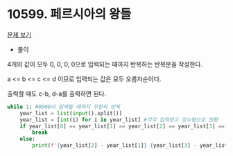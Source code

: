 # 10599. 페르시아의 왕들

[문제 보기](https://www.acmicpc.net/problem/10599)

- 풀이

4개의 값이 모두 0, 0, 0, 0으로 입력되는 때까지 반복하는 반복문을 작성한다.

a <= b <= c <= d 이므로 입력되는 값은 모두 오름차순이다.

출력할 때도 c-b, d-a를 출력하면 된다.

```python
while 1: #0000이 입력될 때까지 무한히 반복
    year_list = list(input().split())
    year_list = [int(i) for i in year_list] #각각 입력받고 정수형으로 전환
    if year_list[0] == year_list[1] == year_list[2] == year_list[3] == 0:
        break
    else:
        print(f'{year_list[2] - year_list[1]} {year_list[3] - year_list[0]}')
```

